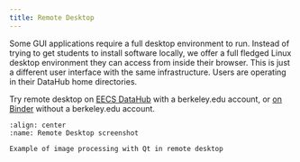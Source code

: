 ```yaml
---
title: Remote Desktop
---
```


Some GUI applications require a full desktop environment to run. Instead of
trying to get students to install software locally, we offer a full fledged
Linux desktop environment they can access from inside their browser. This is
just a different user interface with the same infrastructure. Users are
operating in their DataHub home directories.

Try remote desktop on [EECS DataHub](https://eecs.datahub.berkeley.edu/hub/user-redirect/desktop) with a berkeley.edu account, or [on Binder](https://mybinder.org/v2/gh/yuvipanda/jupyter-desktop-server/master?urlpath=desktop) without a berkeley.edu account.

```{figure} ../images/desktop.png
:align: center
:name: Remote Desktop screenshot

Example of image processing with Qt in remote desktop
```
